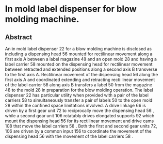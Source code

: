 # In mold label dispenser for blow molding machine.

## Abstract
An in mold label dispenser 22 for a blow molding machine is disclosed as including a dispensing head 56 mounted for rectilinear movement along a first axis A between a label magazine 48 and an open mold 28 and having a label carrier 58 mounted on the dispensing head for rectilinear movement between retracted and extended positions along a second axis B transverse to the first axis A. Rectilinear movement of the dispensing head 56 along the first axis A and coordinated extending and retracting recti linear movement of the label carrier 58 along axis B transfers a label 50 from the magazine 48 to the mold 28 in preparation for the blow molding operation. The label dispenser 22 has particular utility when provided with a pair of the label carriers 58 to simultaneously transfer a pair of labels 50 to the open mold 28 within the confined space limitations involved. A drive linkage 66 is driven by a first gear unit 72 to reciprocally move the dispensing head 56 , while a second gear unit 106 rotatably drives elongated supports 92 which mount the dispensing head 56 for its rectilinear movement and drive cams 108 that move the label carriers 58 . Both the first and second gear units 72, 106 are driven by a common input 156 to coordinate the movement of the dispensing head 56 with the movement of the label carriers 58 .